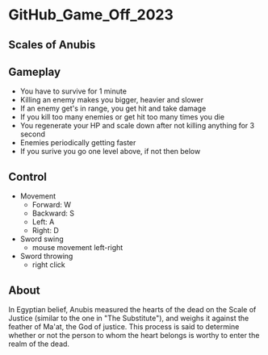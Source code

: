 # GitHub_Game_Off_2023

## Scales of Anubis

## Gameplay

- You have to survive for 1 minute
- Killing an enemy makes you bigger, heavier and slower
- If an enemy get's in range, you get hit and take damage
- If you kill too many enemies or get hit too many times you die
- You regenerate your HP and scale down after not killing anything for 3 second
- Enemies periodically getting faster
- If you surive you go one level above, if not then below

## Control

- Movement
	- Forward: W
	- Backward: S
	- Left: A
	- Right: D
- Sword swing
	- mouse movement left-right
- Sword throwing
	- right click

## About

In Egyptian belief, Anubis measured the hearts of the dead on the Scale of Justice (similar to the one in "The Substitute"),
and weighs it against the feather of Ma'at, the God of justice.
This process is said to determine whether or not the person to whom the heart belongs is worthy to enter the realm of the dead.